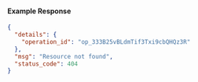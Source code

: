 <!-- Code generated for API Clients. DO NOT EDIT. -->

#### Example Response

```json
{
  "details": {
    "operation_id": "op_333B25vBLdmTif3Txi9cbQHQz3R"
  },
  "msg": "Resource not found",
  "status_code": 404
}
```
